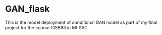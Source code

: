 # GAN_flask
This is the model deployment of conditional GAN model as part of my final project for the course CISB63 in Mt.SAC.
